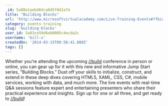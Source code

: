 ```yaml
---
_id: 5a88e1aebd6dca0d5f0d2a7e
title: "Building Blocks"
url: 'http://www.microsoftvirtualacademy.com/Live-Training-Events#?fbid=nSV4arFOb4d'
category: events-training
slug: 'building-blocks'
user_id: 5a83ce59d6eb0005c4ecda2c
username: 'bill-s'
createdOn: '2014-03-15T09:58:41.000Z'
tags: []
---
```


<div>Whether you’re attending the upcoming <a href="http://www.buildwindows.com/">//build</a> conference in person or online, you can gear up for it with this new and informative Jump Start series, “Building Blocks.” Dust off your skills to initialize, construct, and extend in these deep dives covering HTML5, XAML, CSS, C#, mobile services, working with data, and much more. The live events with real-time Q&amp;A sessions feature expert and entertaining presenters who share their practical experience and insights. Sign up for one or all three, and get ready to <a href="http://www.buildwindows.com/">//build</a>!</div>
<div></div>
